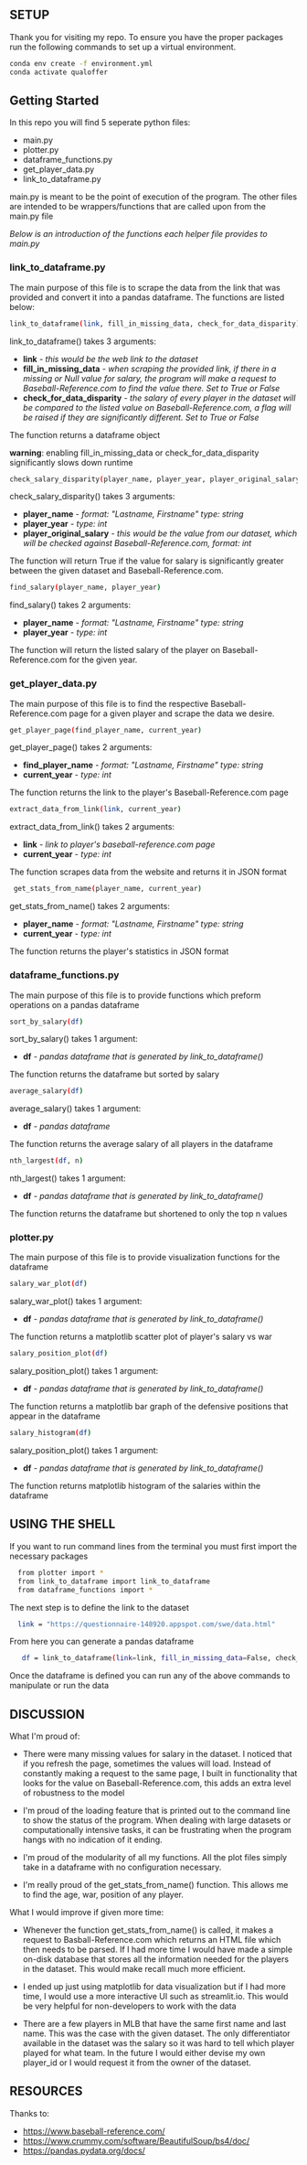 <!-- SETUP -->
## SETUP

Thank you for visiting my repo. To ensure you have the proper packages run the following commands to 
set up a virtual environment.

  ```sh
  conda env create -f environment.yml
  conda activate qualoffer
  ```


<!-- GETTING STARTED -->
## Getting Started

In this repo you will find 5 seperate python files:

- main.py
- plotter.py
- dataframe_functions.py
- get_player_data.py
- link_to_dataframe.py

main.py is meant to be the point of execution of the program.
The other files are intended to be wrappers/functions that are called upon from the main.py file

_Below is an introduction of the functions each helper file provides to main.py_

### link_to_dataframe.py

The main purpose of this file is to scrape the data from the link that was provided and 
convert it into a pandas dataframe. The functions are listed below:

  ```sh
  link_to_dataframe(link, fill_in_missing_data, check_for_data_disparity)
  ```
link_to_dataframe() takes 3 arguments:
* __link__ - _this would be the web link to the dataset_
* __fill_in_missing_data__ - _when scraping the provided link, if there in a missing or Null value for salary, the program will make a request to Baseball-Reference.com to find the value there. Set to True or False_
* __check_for_data_disparity__ - _the salary of every player in the dataset will be compared to the listed value on Baseball-Reference.com, a flag will be raised if they are significantly different. Set to True or False_

The function returns a dataframe object

__warning__: enabling fill_in_missing_data or check_for_data_disparity significantly slows down runtime


  ```sh
  check_salary_disparity(player_name, player_year, player_original_salary)
  ```
check_salary_disparity() takes 3 arguments:
* __player_name__ - _format: "Lastname, Firstname" type: string_
* __player_year__ - _type: int_
* __player_original_salary__ - _this would be the value from our dataset, which will be checked against Baseball-Reference.com, format: int_

The function will return True if the value for salary is significantly greater between the given dataset and Baseball-Reference.com.

  ```sh
  find_salary(player_name, player_year)
  ```
find_salary() takes 2 arguments:
* __player_name__ - _format: "Lastname, Firstname" type: string_
* __player_year__ - _type: int_

The function will return the listed salary of the player on Baseball-Reference.com for the given year.



### get_player_data.py

The main purpose of this file is to find the respective Baseball-Reference.com page for a given player and scrape the data we desire.

  ```sh
  get_player_page(find_player_name, current_year)
  ```
get_player_page() takes 2 arguments:
* __find_player_name__ - _format: "Lastname, Firstname" type: string_
* __current_year__ - _type: int_

The function returns the link to the player's Baseball-Reference.com page

  ```sh
  extract_data_from_link(link, current_year)
  ```
extract_data_from_link() takes 2 arguments:
* __link__ - _link to player's baseball-reference.com page_
* __current_year__ - _type: int_

The function scrapes data from the website and returns it in JSON format

 ```sh
  get_stats_from_name(player_name, current_year)
  ```
get_stats_from_name() takes 2 arguments:
* __player_name__ - _format: "Lastname, Firstname" type: string_
* __current_year__ - _type: int_

The function returns the player's statistics in JSON format


### dataframe_functions.py

The main purpose of this file is to provide functions which preform operations on a pandas dataframe

  ```sh
  sort_by_salary(df)
  ```
sort_by_salary() takes 1 argument:
* __df__ - _pandas dataframe that is generated by link_to_dataframe()_

The function returns the dataframe but sorted by salary


  ```sh
  average_salary(df)
  ```
average_salary() takes 1 argument:
* __df__ - _pandas dataframe_

The function returns the average salary of all players in the dataframe


  ```sh
  nth_largest(df, n)
  ```
nth_largest() takes 1 argument:
* __df__ - _pandas dataframe that is generated by link_to_dataframe()_

The function returns the dataframe but shortened to only the top n values

### plotter.py

The main purpose of this file is to provide visualization functions for the dataframe

  ```sh
  salary_war_plot(df)
  ```
salary_war_plot() takes 1 argument:
* __df__ - _pandas dataframe that is generated by link_to_dataframe()_

The function returns a matplotlib scatter plot of player's salary vs war

  ```sh
  salary_position_plot(df)
  ```
salary_position_plot() takes 1 argument:
* __df__ - _pandas dataframe that is generated by link_to_dataframe()_

The function returns a matplotlib bar graph of the defensive positions that appear in the dataframe


  ```sh
  salary_histogram(df)
  ```
salary_position_plot() takes 1 argument:
* __df__ - _pandas dataframe that is generated by link_to_dataframe()_

The function returns matplotlib histogram of the salaries within the dataframe

<!-- GETTING STARTED -->
## USING THE SHELL

If you want to run command lines from the terminal you must first import the necessary packages

 ```sh
   from plotter import *
   from link_to_dataframe import link_to_dataframe
   from dataframe_functions import *
  ```
The next step is to define the link to the dataset
 ```sh
   link = "https://questionnaire-148920.appspot.com/swe/data.html"
  ```

From here you can generate a pandas dataframe
 ```sh
    df = link_to_dataframe(link=link, fill_in_missing_data=False, check_for_data_disparity = False)
  ```

Once the dataframe is defined you can run any of the above commands to manipulate or run the data

<!-- GETTING STARTED -->
## DISCUSSION

What I'm proud of:
* There were many missing values for salary in the dataset. I noticed that if you 
refresh the page, sometimes the values will load. Instead of constantly making a request 
  to the same page, I built in functionality that looks for the value on Baseball-Reference.com, 
  this adds an extra level of robustness to the model
  

* I'm proud of the loading feature that is printed out to the command line to show the status of the program.
When dealing with large datasets or computationally intensive tasks, it can be frustrating when the program hangs
  with no indication of it ending.
  

* I'm proud of the modularity of all my functions. All the plot files simply take in a dataframe with no
configuration necessary. 
  

* I'm really proud of the get_stats_from_name() function. This allows me to find the age, war, position of any player.


What I would improve if given more time:

* Whenever the function get_stats_from_name() is called, it makes a request to Basball-Reference.com which returns an HTML file
which then needs to be parsed. If I had more time I would have made a simple on-disk database that stores
  all the information needed for the players in the dataset. This would make recall much more efficient.
  
* I ended up just using matplotlib for data visualization but if I had more time, I would use a more interactive
UI such as streamlit.io. This would be very helpful for non-developers to work with the data
  
* There are a few players in MLB that have the same first name and last name. This was the case with the given dataset.
The only differentiator available in the dataset was the salary so it was hard to tell which player played for what team.
  In the future I would either devise my own player_id or I would request it from the owner of the dataset.
  

<!-- GETTING STARTED -->
## RESOURCES

Thanks to:
* https://www.baseball-reference.com/
* https://www.crummy.com/software/BeautifulSoup/bs4/doc/
* https://pandas.pydata.org/docs/